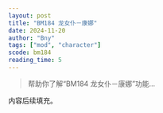 ```yaml
---
layout: post
title: "BM184 龙女仆－康娜"
date: 2024-11-20
author: "Bny"
tags: ["mod", "character"]
scode: bm184
reading_time: 5
---
```


> 帮助你了解“BM184 龙女仆－康娜”功能...

内容后续填充。
